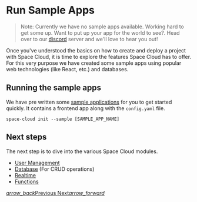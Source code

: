 # Run Sample Apps

> Note: Currently we have no sample apps available. Working hard to get some up. Want to put up your app for the world to see?. Head over to our [discord](https://discord.gg/ypXEEBr) server and we'll love to hear you out!

Once you've understood the basics on how to create and deploy a project with Space Cloud, it is time to explore the features Space Cloud has to offer. For this very purpose we have created some sample apps using popular web technologies (like React, etc.) and databases.

## Running the sample apps
We have pre written some [sample applications](https://github.com/spaceuptech/space-cloud/tree/master/examples) for you to get started quickly. It contains a frontend app along with the `config.yaml` file.
```
space-cloud init --sample [SAMPLE_APP_NAME]
```

## Next steps
The next step is to dive into the various Space Cloud modules.
- [User Management](/docs/user-management)
- [Database](/docs/database) (For CRUD operations)
- [Realtime](/docs/realtime)
- [Functions](/docs/functions)

<div class="btns-wrapper">
  <a href="/docs/quick-start/manual" class="waves-effect waves-light btn primary-btn-border btn-small">
    <i class="material-icons btn-with-icon">arrow_back</i>Previous
  </a>
  <a href="/docs/user-management/overview" class="waves-effect waves-light btn primary-btn-fill btn-small">
    Next<i class="material-icons btn-with-icon">arrow_forward</i>
  </a>
</div>